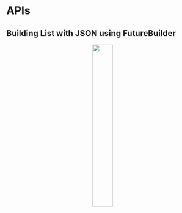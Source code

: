 # APIs 
## Building List with JSON using FutureBuilder

<p align="center" width="100%">
    <img width="33%" src="https://user-images.githubusercontent.com/59369881/199581759-90cf7522-de68-4e2a-a5fa-be37e5622fea.png">
</p>
